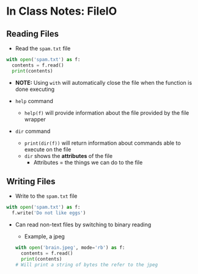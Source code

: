 # In Class Notes: FileIO

## Reading Files

* Read the `spam.txt` file

```py
with open('spam.txt') as f:
  contents = f.read()
  print(contents)
```
  
  * **NOTE:** Using `with` will automatically close the file when the function is done executing

* `help` command
  * `help(f)` will provide information about the file provided by the file wrapper
* `dir` command
  * `print(dir(f))` will return information about commands able to execute on the file
  * `dir` shows the **attributes** of the file
    * Attributes = the things we can do to the file

## Writing Files

* Write to the `spam.txt` file

```py
with open('spam.txt') as f:
  f.write('Do not like eggs')
```

* Can read non-text files by switching to binary reading
  * Example, a jpeg

  ```py
  with open('brain.jpeg', mode='rb') as f:
    contents = f.read()
    print(contents)
  # Will print a string of bytes the refer to the jpeg
  ```
